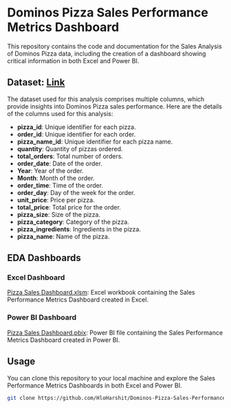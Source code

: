 # Dominos Pizza Sales Performance Metrics Dashboard

This repository contains the code and documentation for the Sales Analysis of Dominos Pizza data, including the creation of a dashboard showing critical information in both Excel and Power BI.

## Dataset: [Link](Data)

The dataset used for this analysis comprises multiple columns, which provide insights into Dominos Pizza sales performance. Here are the details of the columns used for this analysis:

- **pizza_id**: Unique identifier for each pizza.
- **order_id**: Unique identifier for each order.
- **pizza_name_id**: Unique identifier for each pizza name.
- **quantity**: Quantity of pizzas ordered.
- **total_orders**: Total number of orders.
- **order_date**: Date of the order.
- **Year**: Year of the order.
- **Month**: Month of the order.
- **order_time**: Time of the order.
- **order_day**: Day of the week for the order.
- **unit_price**: Price per pizza.
- **total_price**: Total price for the order.
- **pizza_size**: Size of the pizza.
- **pizza_category**: Category of the pizza.
- **pizza_ingredients**: Ingredients in the pizza.
- **pizza_name**: Name of the pizza.

## EDA Dashboards

### Excel Dashboard

[Pizza Sales Dashboard.xlsm](Pizza%20Sales%20Dashboard.xlsm): Excel workbook containing the Sales Performance Metrics Dashboard created in Excel.

### Power BI Dashboard

[Pizza Sales Dashboard.pbix](Pizza%20Sales%20Dashboard.pbix): Power BI file containing the Sales Performance Metrics Dashboard created in Power BI.

## Usage

You can clone this repository to your local machine and explore the Sales Performance Metrics Dashboards in both Excel and Power BI.

```bash
git clone https://github.com/HloHarshit/Dominos-Pizza-Sales-Performance-Metrics-Dashboard.git
```